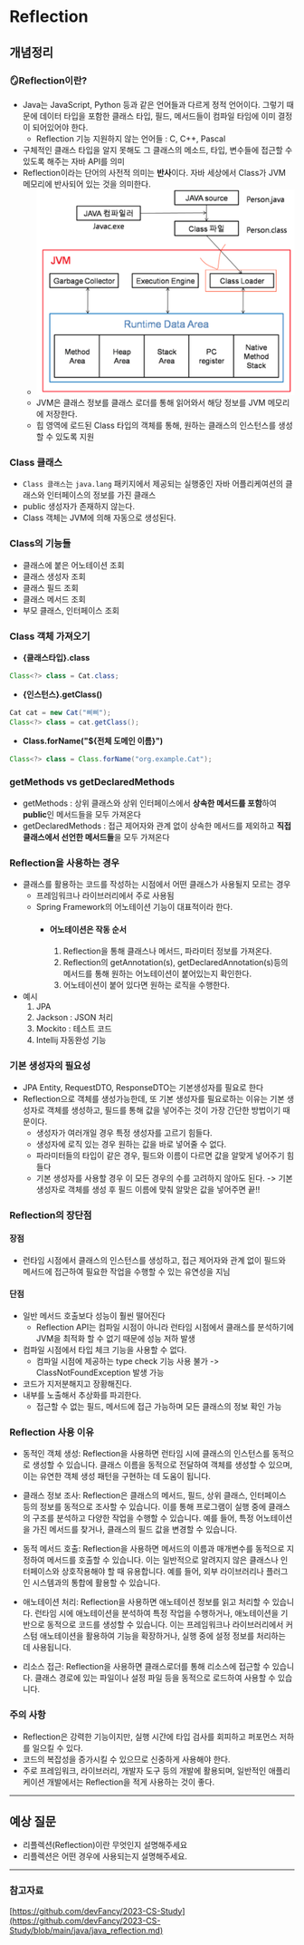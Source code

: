 # Reflection

## 개념정리

### 🪞Reflection이란?

- Java는 JavaScript, Python 등과 같은 언어들과 다르게 정적 언어이다. 그렇기 때문에 데이터 타입을 포함한 클래스 타입, 필드, 메서드들이 컴파일 타임에 이미 결정이 되어있어야 한다.
  - Reflection 기능 지원하지 않는 언어들 : C, C++, Pascal
- 구체적인 클래스 타입을 알지 못해도 그 클래스의 메소드, 타입, 변수들에 접근할 수 있도록 해주는 자바 API를 의미
- Reflection이라는 단어의 사전적 의미는 **반사**이다. 자바 세상에서 Class가 JVM 메모리에 반사되어 있는 것을 의미한다.
  - ![Alt text](img/reflection_classloader.png)
  - JVM은 클래스 정보를 클래스 로더를 통해 읽어와서 해당 정보를 JVM 메모리에 저장한다.
  - 힙 영역에 로드된 Class 타입의 객체를 통해, 원하는 클래스의 인스턴스를 생성할 수 있도록 지원

### Class 클래스

- `Class 클래스`는 `java.lang` 패키지에서 제공되는 실행중인 자바 어플리케여션의 클래스와 인터페이스의 정보를 가진 클래스
- public 생성자가 존재하지 않는다.
- Class 객체는 JVM에 의해 자동으로 생성된다.

### Class의 기능들

- 클래스에 붙은 어노테이션 조회
- 클래스 생성자 조회
- 클래스 필드 조회
- 클래스 메서드 조회
- 부모 클래스, 인터페이스 조회

### Class 객체 가져오기

- **{클래스타입}.class**

```java
Class<?> class = Cat.class;
```

- **{인스턴스}.getClass()**

```java
Cat cat = new Cat("삐삐");
Class<?> class = cat.getClass();
```

- **Class.forName("${전체 도메인 이름}")**

```java
Class<?> class = Class.forName("org.example.Cat");
```

### getMethods vs getDeclaredMethods

- getMethods : 상위 클래스와 상위 인터페이스에서 **상속한 메서드를 포함**하여 **public**인 메서드들을 모두 가져온다
- getDeclaredMethods : 접근 제어자와 관계 없이 상속한 메서드를 제외하고 **직접 클래스에서 선언한 메서드들**을 모두 가져온다

### Reflection을 사용하는 경우

- 클래스를 활용하는 코드를 작성하는 시점에서 어떤 클래스가 사용될지 모르는 경우
  - 프레임워크나 라이브러리에서 주로 사용됨
  - Spring Framework의 어노테이션 기능이 대표적이라 한다.
    - #### 어노테이션은 작동 순서
      1. Reflection을 통해 클래스나 메서드, 파라미터 정보를 가져온다.
      2. Reflection의 getAnnotation(s), getDeclaredAnnotation(s)등의 메서드를 통해 원하는 어노테이션이 붙어있는지 확인한다.
      3. 어노테이션이 붙어 있다면 원하는 로직을 수행한다.
- 예시
  1. JPA
  2. Jackson : JSON 처리
  3. Mockito : 테스트 코드
  4. Intellij 자동완성 기능

### 기본 생성자의 필요성

- JPA Entity, RequestDTO, ResponseDTO는 기본생성자를 필요로 한다
- Reflection으로 객체를 생성가능한데, 또 기본 생성자를 필요로하는 이유는 기본 생성자로 객체를 생성하고, 필드를 통해 값을 넣어주는 것이 가장 간단한 방법이기 때문이다.
  - 생성자가 여러개일 경우 특정 생성자를 고르기 힘들다.
  - 생성자에 로직 있는 경우 원하는 값을 바로 넣어줄 수 없다.
  - 파라미터들의 타입이 같은 경우, 필드와 이름이 다르면 값을 알맞게 넣어주기 힘들다
  - 기본 생성자를 사용할 경우 이 모든 경우의 수를 고려하지 않아도 된다. -> 기본 생성자로 객체를 생성 후 필드 이름에 맞춰 알맞은 값을 넣어주면 끝!!

### Reflection의 장단점

#### 장점

- 런타임 시점에서 클래스의 인스턴스를 생성하고, 접근 제어자와 관계 없이 필드와 메서드에 접근하여 필요한 작업을 수행할 수 있는 유연성을 지님

#### 단점

- 일반 메서드 호출보다 성능이 훨씬 떨어진다
  - Reflection API는 컴파일 시점이 아니라 런타임 시점에서 클래스를 분석하기에 JVM을 최적화 할 수 없기 때문에 성능 저하 발생
- 컴파일 시점에서 타입 체크 기능을 사용할 수 없다.
  - 컴파일 시점에 제공하는 type check 기능 사용 불가 -> ClassNotFoundException 발생 가능
- 코드가 지저분해지고 장황해진다.
- 내부를 노출해서 추상화를 파괴한다.
  - 접근할 수 없는 필드, 메서드에 접근 가능하며 모든 클래스의 정보 확인 가능

### Reflection 사용 이유

- 동적인 객체 생성: Reflection을 사용하면 런타임 시에 클래스의 인스턴스를 동적으로 생성할 수 있습니다. 클래스 이름을 동적으로 전달하여 객체를 생성할 수 있으며, 이는 유연한 객체 생성 패턴을 구현하는 데 도움이 됩니다.

- 클래스 정보 조사: Reflection은 클래스의 메서드, 필드, 상위 클래스, 인터페이스 등의 정보를 동적으로 조사할 수 있습니다. 이를 통해 프로그램이 실행 중에 클래스의 구조를 분석하고 다양한 작업을 수행할 수 있습니다. 예를 들어, 특정 어노테이션을 가진 메서드를 찾거나, 클래스의 필드 값을 변경할 수 있습니다.

- 동적 메서드 호출: Reflection을 사용하면 메서드의 이름과 매개변수를 동적으로 지정하여 메서드를 호출할 수 있습니다. 이는 일반적으로 알려지지 않은 클래스나 인터페이스와 상호작용해야 할 때 유용합니다. 예를 들어, 외부 라이브러리나 플러그인 시스템과의 통합에 활용할 수 있습니다.

- 애노테이션 처리: Reflection을 사용하면 애노테이션 정보를 읽고 처리할 수 있습니다. 런타임 시에 애노테이션을 분석하여 특정 작업을 수행하거나, 애노테이션을 기반으로 동적으로 코드를 생성할 수 있습니다. 이는 프레임워크나 라이브러리에서 커스텀 애노테이션을 활용하여 기능을 확장하거나, 실행 중에 설정 정보를 처리하는 데 사용됩니다.

- 리소스 접근: Reflection을 사용하면 클래스로더를 통해 리소스에 접근할 수 있습니다. 클래스 경로에 있는 파일이나 설정 파일 등을 동적으로 로드하여 사용할 수 있습니다.

### 주의 사항

- Reflection은 강력한 기능이지만, 실행 시간에 타입 검사를 회피하고 퍼포먼스 저하를 일으킬 수 있다.
- 코드의 복잡성을 증가시킬 수 있으므로 신중하게 사용해야 한다.
- 주로 프레임워크, 라이브러리, 개발자 도구 등의 개발에 활용되며, 일반적인 애플리케이션 개발에서는 Reflection을 적게 사용하는 것이 좋다.

---

## 예상 질문

- 리플렉션(Reflection)이란 무엇인지 설명해주세요
- 리플렉션은 어떤 경우에 사용되는지 설명해주세요.

---

### 참고자료

[https://github.com/devFancy/2023-CS-Study](https://github.com/devFancy/2023-CS-Study/blob/main/java/java_reflection.md)
